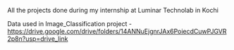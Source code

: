 All the projects done during my internship at Luminar Technolab in Kochi


Data used in Image_Classification project - https://drive.google.com/drive/folders/14ANNuEjgnrJAx6PoiecdCuwPJGVR2p8n?usp=drive_link
